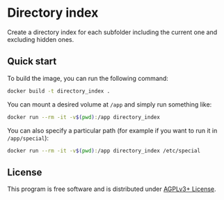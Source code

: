 # Directory index

Create a directory index for each subfolder including the current one and excluding hidden ones.

## Quick start

To build the image, you can run the following command:

```sh
docker build -t directory_index .
```

You can mount a desired volume at `/app` and simply run something like:

```sh
docker run --rm -it -v$(pwd):/app directory_index
```

You can also specify a particular path (for example if you want to run it in `/app/special`):

```sh
docker run --rm -it -v$(pwd):/app directory_index /etc/special
```

## License

This program is free software and is distributed under [AGPLv3+ License](./LICENSE).
